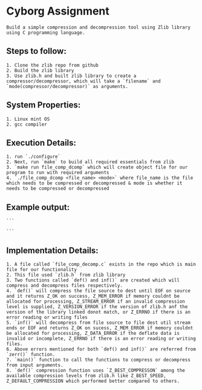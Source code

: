 # Cyborg Assignment
    Build a simple compression and decompression tool using Zlib library using C programming language.

## Steps to follow:
    1. Clone the zlib repo from github
    2. Build the zlib library
    3. Use zlib.h and built zlib library to create a compressor/decompressor, which will take a `filename` and `mode(compressor/decompressor)` as arguments.

## System Properties:
    1. Linux mint OS
    2. gcc compiler


## Execution Details:
    1. run `./configure`
    2. Next, run `make` to build all required essentials from zlib 
    3. `make run file_comp_dcomp` which will create object file for our program to run with required arguments
    4. `./file_comp_dcomp <file_name> <mode>` where file_name is the file which needs to be compressed or decompressed & mode is whether it needs to be compressed or decompressed

## Example output:
    ```

    ```


## Implementation Details:
    1. A file called `file_comp_decomp.c` exists in the repo which is main file for our functionality
    2. This file used `zlib.h` from zlib library
    3. Two functions called `def() and inf()` are created which will compress and decompress files respectively.
    4. `def()` will compress the file source to dest until EOF on source and it returns Z_OK on success, Z_MEM_ERROR if memory couldnt be allocated for processing, Z_STREAM_ERROR if an invalid compression level is supplied, Z_VERSION_ERROR if the version of zlib.h anf the version of the library linked donot match, or Z_ERRNO if there is an error reading or writing files
    5. `inf()` will decompress from file source to file dest util stream ends or EOF and returns Z_OK on sucess, Z_MEM_ERROR if memory couldnt be allocated for processing, Z_DATA_ERROR if the deflate data is invalid or incomplete, Z_ERRNO if there is an error reading or writing files.
    6. Above errors mentioned for both `def() and inf()` are referred from `zerr()` function.
    7. `main()` function to call the functions to compress or decompress from input arguments.
    8. `def()` compression function uses `Z_BEST_COMPRESSON` among the available compression levels from zlib.h like Z_BEST_SPEED, Z_DEFAULT_COMPRESSION which performed better compared to others.
